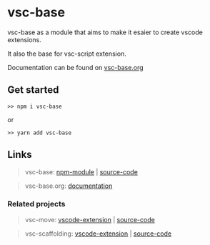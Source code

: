 # vsc-base

vsc-base as a module that aims to make it esaier to create vscode extensions.

It also the base for vsc-script extension.

Documentation can be found on [vsc-base.org](http://vsc-base.org)

## Get started

```
>> npm i vsc-base
```

or

```
>> yarn add vsc-base
```

## Links

> vsc-base: [npm-module](https://www.npmjs.com/package/vsc-base) | [source-code](https://github.com/alfnielsen/vsc-base)

> vsc-base.org: [documentation](http://vsc-base.org)


### Related projects

> vsc-move: [vscode-extension](https://marketplace.visualstudio.com/items?itemName=alfnielsen.vsc-move) | [source-code](https://github.com/alfnielsen/vsc-move)

> vsc-scaffolding: [vscode-extension](https://marketplace.visualstudio.com/items?itemName=alfnielsen.vsc-scafolding) | [source-code](https://github.com/alfnielsen/vsc-scaffolding)
